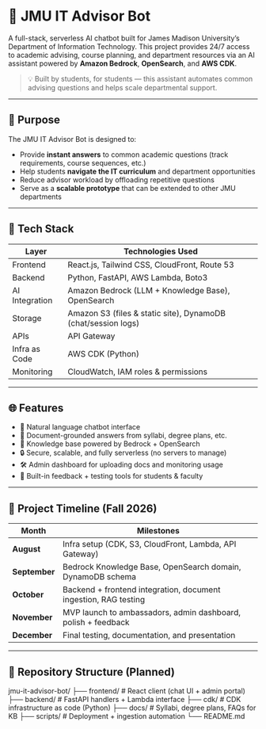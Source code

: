# 🧠 JMU IT Advisor Bot

A full-stack, serverless AI chatbot built for James Madison University’s Department of Information Technology. This project provides 24/7 access to academic advising, course planning, and department resources via an AI assistant powered by **Amazon Bedrock**, **OpenSearch**, and **AWS CDK**.

> 💡 Built by students, for students — this assistant automates common advising questions and helps scale departmental support.

---

## 🚀 Purpose

The JMU IT Advisor Bot is designed to:
- Provide **instant answers** to common academic questions (track requirements, course sequences, etc.)
- Help students **navigate the IT curriculum** and department opportunities
- Reduce advisor workload by offloading repetitive questions
- Serve as a **scalable prototype** that can be extended to other JMU departments

---

## 🧱 Tech Stack

| Layer         | Technologies Used                                             |
|---------------|---------------------------------------------------------------|
| Frontend      | React.js, Tailwind CSS, CloudFront, Route 53                  |
| Backend       | Python, FastAPI, AWS Lambda, Boto3                            |
| AI Integration| Amazon Bedrock (LLM + Knowledge Base), OpenSearch             |
| Storage       | Amazon S3 (files & static site), DynamoDB (chat/session logs) |
| APIs          | API Gateway                                                   |
| Infra as Code | AWS CDK (Python)                                              |
| Monitoring    | CloudWatch, IAM roles & permissions                           |

---

## 🌐 Features

- 💬 Natural language chatbot interface
- 📄 Document-grounded answers from syllabi, degree plans, etc.
- 🧠 Knowledge base powered by Bedrock + OpenSearch
- 🔒 Secure, scalable, and fully serverless (no servers to manage)
- 🛠️ Admin dashboard for uploading docs and monitoring usage
- 🧪 Built-in feedback + testing tools for students & faculty

---

## 📅 Project Timeline (Fall 2026)

| Month       | Milestones |
|-------------|------------|
| **August**  | Infra setup (CDK, S3, CloudFront, Lambda, API Gateway) |
| **September** | Bedrock Knowledge Base, OpenSearch domain, DynamoDB schema |
| **October** | Backend + frontend integration, document ingestion, RAG testing |
| **November** | MVP launch to ambassadors, admin dashboard, polish + feedback |
| **December** | Final testing, documentation, and presentation |

---

## 📁 Repository Structure (Planned)

jmu-it-advisor-bot/
├── frontend/ # React client (chat UI + admin portal)
├── backend/ # FastAPI handlers + Lambda interface
├── cdk/ # CDK infrastructure as code (Python)
├── docs/ # Syllabi, degree plans, FAQs for KB
├── scripts/ # Deployment + ingestion automation
└── README.md
